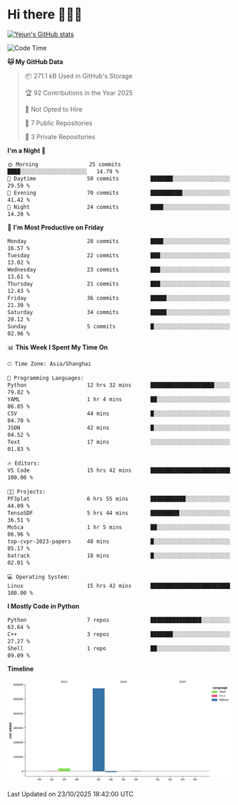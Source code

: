 # Hi there 👋👋👋


<!-- <img height="195px" src="https://github-readme-stats.vercel.app/api?username=yejun688&count_private=true&show_icons=true&hide_rank=true&title_color=0969da&bg_color=ffffff00&text_color=57606a&disable_animations=true"><img height="195px" src="https://github-readme-stats.vercel.app/api/top-langs?username=yejun688&layout=compact&title_color=0969da&bg_color=ffffff00&text_color=57606a"> -->

[![Yejun's GitHub stats](https://github-readme-stats.vercel.app/api?username=yejun688)](https://github.com/yejun688/github-readme-stats)

<!---
yejun688/yejun688 is a ✨ special ✨ repository because its `README.md` (this file) appears on your GitHub profile.
You can click the Preview link to take a look at your changes.
--->

<!--START_SECTION:waka-->
![Code Time](http://img.shields.io/badge/Code%20Time-1%2C756%20hrs%2059%20mins-blue)

**🐱 My GitHub Data** 

> 📦 271.1 kB Used in GitHub's Storage 
 > 
> 🏆 92 Contributions in the Year 2025
 > 
> 🚫 Not Opted to Hire
 > 
> 📜 7 Public Repositories 
 > 
> 🔑 3 Private Repositories 
 > 
**I'm a Night 🦉** 

```text
🌞 Morning                25 commits          ████░░░░░░░░░░░░░░░░░░░░░   14.79 % 
🌆 Daytime                50 commits          ███████░░░░░░░░░░░░░░░░░░   29.59 % 
🌃 Evening                70 commits          ██████████░░░░░░░░░░░░░░░   41.42 % 
🌙 Night                  24 commits          ████░░░░░░░░░░░░░░░░░░░░░   14.20 % 
```
📅 **I'm Most Productive on Friday** 

```text
Monday                   28 commits          ████░░░░░░░░░░░░░░░░░░░░░   16.57 % 
Tuesday                  22 commits          ███░░░░░░░░░░░░░░░░░░░░░░   13.02 % 
Wednesday                23 commits          ███░░░░░░░░░░░░░░░░░░░░░░   13.61 % 
Thursday                 21 commits          ███░░░░░░░░░░░░░░░░░░░░░░   12.43 % 
Friday                   36 commits          █████░░░░░░░░░░░░░░░░░░░░   21.30 % 
Saturday                 34 commits          █████░░░░░░░░░░░░░░░░░░░░   20.12 % 
Sunday                   5 commits           █░░░░░░░░░░░░░░░░░░░░░░░░   02.96 % 
```


📊 **This Week I Spent My Time On** 

```text
🕑︎ Time Zone: Asia/Shanghai

💬 Programming Languages: 
Python                   12 hrs 32 mins      ████████████████████░░░░░   79.82 % 
YAML                     1 hr 4 mins         ██░░░░░░░░░░░░░░░░░░░░░░░   06.85 % 
CSV                      44 mins             █░░░░░░░░░░░░░░░░░░░░░░░░   04.70 % 
JSON                     42 mins             █░░░░░░░░░░░░░░░░░░░░░░░░   04.52 % 
Text                     17 mins             ░░░░░░░░░░░░░░░░░░░░░░░░░   01.83 % 

🔥 Editors: 
VS Code                  15 hrs 42 mins      █████████████████████████   100.00 % 

🐱‍💻 Projects: 
PF3plat                  6 hrs 55 mins       ███████████░░░░░░░░░░░░░░   44.09 % 
TensoSDF                 5 hrs 44 mins       █████████░░░░░░░░░░░░░░░░   36.51 % 
MoSca                    1 hr 5 mins         ██░░░░░░░░░░░░░░░░░░░░░░░   06.96 % 
top-cvpr-2023-papers     48 mins             █░░░░░░░░░░░░░░░░░░░░░░░░   05.17 % 
batrack                  18 mins             █░░░░░░░░░░░░░░░░░░░░░░░░   02.01 % 

💻 Operating System: 
Linux                    15 hrs 42 mins      █████████████████████████   100.00 % 
```

**I Mostly Code in Python** 

```text
Python                   7 repos             ████████████████░░░░░░░░░   63.64 % 
C++                      3 repos             ███████░░░░░░░░░░░░░░░░░░   27.27 % 
Shell                    1 repo              ██░░░░░░░░░░░░░░░░░░░░░░░   09.09 % 
```



**Timeline**

![Lines of Code chart](https://raw.githubusercontent.com/yejun688/yejun688/main/assets/bar_graph.png)


 Last Updated on 23/10/2025 18:42:00 UTC
<!--END_SECTION:waka-->
